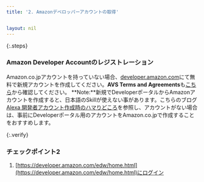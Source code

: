 ```yaml
---
title: '2. Amazonデベロッパーアカウントの取得'


layout: nil
---
```


{:.steps}
### Amazon Developer Accountのレジストレーション

Amazon.co.jpアカウントを持っていない場合、[developer.amazon.com](https://developer.amazon.com/login.html)にて無料で新規アカウントを作成してください。**AVS Terms and Agreements**も[こちら](https://developer.amazon.com/public/solutions/alexa/alexa-voice-service/support/terms-and-agreements)から確認してください。
	**Note:**新規でDeveloperポータルからAmazonアカウントを作成すると、日本語のSkillが使えない事があります。こちらのブログ[Alexa 開発者アカウント作成時のハマりどころ](https://developer.amazon.com/ja/blogs/alexa/post/9f852a38-3a44-48bd-b78f-22050269d7c7/hamaridokoro)を参照し、アカウントがない場合は、事前にDeveloperポータル用のアカウントをAmazon.co.jpで作成することをおすすめします。

{:.verify}
### チェックポイント2
1.  [https://developer.amazon.com/edw/home.html](https://developer.amazon.com/edw/home.html)にログイン
